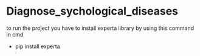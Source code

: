 # Diagnose_sychological_diseases
to run the project you have to install experta library by using this command in cmd
- pip install experta

